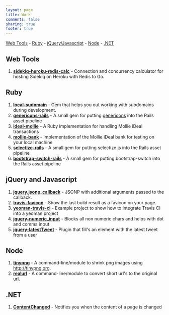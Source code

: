 ```yaml
---
layout: page
title: Work
comments: false
sharing: true
footer: true
---
```


[Web Tools](#web-tools) - [Ruby](#ruby) - [jQuery/Javascript](#jquery) - [Node](#node) - [.NET](#net)

## <a id="ruby"></a>Web Tools

1. **[sidekiq-heroku-redis-calc](http://manuel.manuelles.nl/sidekiq-heroku-redis-calc)** - Connection and concurrency calculator for hosting Sidekiq on Heroku with Redis to Go.

## <a id="ruby"></a>Ruby

1. **[local-sudomain](https://github.com/manuelvanrijn/local-sudomain)** - Gem that helps you out working with subdomains during development.
2. **[genericons-rails](https://github.com/manuelvanrijn/genericons-rails)** - A small gem for putting [genericons](http://genericons.com/) into the Rails asset pipeline
3. **[ideal-mollie](http://manuel.manuelles.nl/ideal-mollie)** - A Ruby implementation for handling Mollie iDeal transactions
4. **[mollie-bank](http://manuel.manuelles.nl/mollie-bank)** - Implementation of the Mollie iDeal bank for testing on your local machine
5. **[selectize-rails](https://github.com/manuelvanrijn/selectize-rails)** - A small gem for putting selectize.js into the Rails asset pipeline
6. **[bootstrap-switch-rails](https://github.com/manuelvanrijn/bootstrap-switch-rails)** - A small gem for putting bootstrap-switch into the Rails asset pipeline

## <a id="jquery"></a>jQuery and Javascript

1. **[jquery.jsonp_callback](http://manuel.manuelles.nl/jquery.jsonp_callback)** - JSONP with additional arguments passed to the callback.
2. **[travis-favicon](http://manuel.manuelles.nl/travis-favicon)** - Show the last build result as a favicon on your page.
3. **[yeoman-travis-ci](https://github.com/manuelvanrijn/yeoman-travis-ci)** - Example project to show how to integrate Travis CI into a yeoman project
4. **[jquery-numeric_input](http://manuel.manuelles.nl/jquery-numeric_input)** - Blocks all non numeric chars and helps with dot and comma input
5. **[jquery-latestTweet](http://manuel.manuelles.nl/jquery-latestTweet)** - Plugin that fill's an element with the latest tweet from a user

## <a id="node"></a>Node

1. **[tinypng](https://github.com/manuelvanrijn/node-tinypng)** - A command-line/module to shrink png images using http://tinypng.org.
2. **[realurl](http://manuel.manuelles.nl/node-realurl)** - A command-line/module to convert short url's to the original url.

## <a id="net"></a>.NET

1. **[ContentChanged](http://manuel.manuelles.nl/ContentChanged)** - Notifies you when the content of a page is changed
